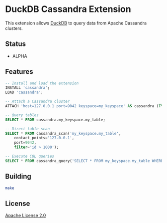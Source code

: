 # DuckDB Cassandra Extension

This extension allows [DuckDB](https://duckdb.org) to query data from Apache Cassandra clusters.

## Status

- ALPHA

## Features

```sql
-- Install and load the extension
INSTALL 'cassandra';
LOAD 'cassandra';

-- Attach a Cassandra cluster
ATTACH 'host=127.0.0.1 port=9042 keyspace=my_keyspace' AS cassandra (TYPE cassandra);

-- Query tables
SELECT * FROM cassandra.my_keyspace.my_table;

-- Direct table scan
SELECT * FROM cassandra_scan('my_keyspace.my_table', 
    contact_points='127.0.0.1', 
    port=9042,
    filter='id > 1000');

-- Execute CQL queries
SELECT * FROM cassandra_query('SELECT * FROM my_keyspace.my_table WHERE token(id) > 0');
```

## Building

```bash
make
```

## License

[Apache License 2.0](LICENSE)
